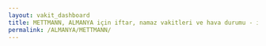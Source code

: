 ```yaml
---
layout: vakit_dashboard
title: METTMANN, ALMANYA için iftar, namaz vakitleri ve hava durumu - ilçe/eyalet seç
permalink: /ALMANYA/METTMANN/
---
```


<script type="text/javascript">
  var GLOBAL_COUNTRY = 'ALMANYA';
  var GLOBAL_CITY = 'METTMANN';
  var GLOBAL_STATE = '';
  var lat = 72;
  var lon = 21;
</script>
